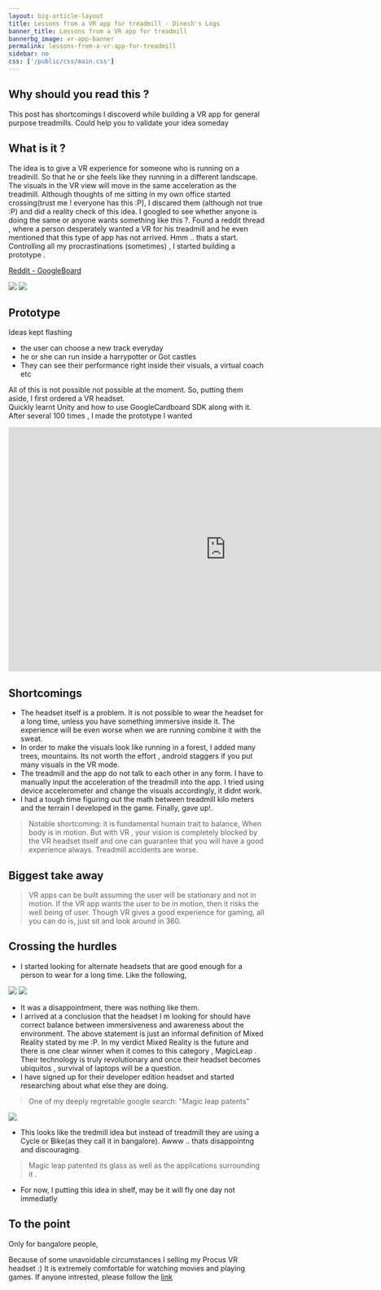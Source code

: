 ```yaml
---
layout: big-article-layout
title: Lessons from a VR app for treadmill - Dinesh's Logs
banner_title: Lessons from a VR app for treadmill
bannerbg_image: vr-app-banner
permalink: lessons-from-a-vr-app-for-treadmill
sidebar: no
css: ['/public/css/main.css']
---
```



## Why should you read this ?
This post has shortcomings I discoverd while building a VR app for general purpose treadmills. Could help you to
validate your idea someday

##  What is it ?
The idea is to give a VR experience for someone who is running on a treadmill. So that he or she feels like they running
in a different landscape. The visuals in the VR view will move in the same acceleration as the treadmill.
Although thoughts of me sitting in my own office started crossing(trust me ! everyone has this :P), I discared them (although not true :P) and did a reality check of this idea.
I googled to see whether anyone is doing the same or anyone wants something like this ?.
Found a reddit thread , where a person desperately wanted a VR for his treadmill and he even mentioned
that this type of app has not arrived. Hmm .. thats a start. Controlling all my procrastinations (sometimes) , I started building a prototype .

[Reddit - GoogleBoard](https://www.reddit.com/r/GoogleCardboard/comments/47xqgx/app_for_treadmill/)

<div class="juxtapose-images">
    <img src="https://dl.dropboxusercontent.com/u/41521065/vr-for-treadmill.png" />
	<img src="https://dl.dropboxusercontent.com/u/41521065/IMG_20160717_175625.jpg" />
</div>

##  Prototype
 Ideas kept flashing
  - the user can choose a new track everyday
  - he or she can run inside a harrypotter or Got castles
  - They can see their performance right inside their visuals, a virtual coach etc</br>

 All of this is not possible not possible at the moment. So, putting them aside, I first ordered a VR headset. </br>
 Quickly learnt Unity and how to use GoogleCardboard SDK along with it. </br>
 After several 100 times , I made the prototype I wanted

<div class="video-holder">
<iframe width="853" height="480" src="https://www.youtube.com/embed/rjWynfrll5s" frameborder="0" allowfullscreen></iframe>
</div>


## Shortcomings
 - The headset itself is a problem. It is not possible to wear the headset for a long time, unless you have something immersive inside it.
   The experience will be even worse when we are running combine it with the sweat.
 - In order to make the visuals look like running in a forest, I added many trees,  mountains. Its not worth the effort , android staggers if you put
 many visuals in the VR mode.
 - The treadmill and the app do not talk to each other in any form. I have to manually input the acceleration of the treadmill into the app.
   I tried using device accelerometer and change the visuals accordingly, it didnt work.
 - I had a tough time figuring out the math between treadmill kilo meters and the terrain I developed in the game. Finally, gave up!.
> Notable shortcoming: it is fundamental humain trait to balance, When body is in motion.  But with VR , your vision is
completely blocked by the VR headset itself and one can guarantee that you will have a good experience always. Treadmill accidents are worse.

## Biggest take away
> VR apps can be built assuming the user will be stationary and not in motion. If the VR app wants the user to be in motion, then it risks the well being of user.
Though VR gives a good experience for gaming, all you can do is, just sit and look around in 360.

## Crossing the hurdles
 - I started looking for alternate headsets that are good enough for a person to wear for a long time. Like the following,

<div class="juxtapose-images">
    <img src="https://dl.dropboxusercontent.com/u/41521065/vr-for-treamill-without-help.001.jpeg" />
	<img src="https://dl.dropboxusercontent.com/u/41521065/cyclops-hp.gif" />
</div>


 - It was a disappointment, there was nothing like them.
 - I arrived at a conclusion that the headset I m looking for should have correct balance between immersiveness
 and awareness about the environment. The above statement is just an informal definition of Mixed Reality stated by me :P.
  In my verdict Mixed Reality is the future and there is one clear winner when it comes to this category , MagicLeap .
 Their technology is truly revolutionary and once their headset becomes ubiquitos , survival of laptops will be a question.
 - I have signed up for their developer edition headset and started researching about what else they are doing.

 > One of my deeply regretable google search:  "Magic leap patents"

<div>
    <img src="https://dl.dropboxusercontent.com/u/41521065/24D6CCB900000578-2916696-image-a-50_1421673073442.jpg" />
</div>

- This looks like the tredmill idea but instead of treadmill they are using a Cycle or Bike(as they call it in bangalore).
  Awww .. thats disappointng and discouraging.

> Magic leap patented its glass as well as the applications surrounding it .
- For now, I putting this idea in shelf, may be it will fly one day not immediatly

## To the point
Only for bangalore people,

Because of some unavoidable circumstances I selling my Procus VR headset :)  It is extremely comfortable for watching movies
and playing games. If anyone intrested, please follow the [link](https://www.olx.in/item/new-procus-one-virtual-reality-headset-ID176l35.html)



















